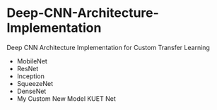 # Deep-CNN-Architecture-Implementation
Deep CNN Architecture Implementation for Custom Transfer Learning 

- MobileNet
- ResNet
- Inception
- SqueezeNet
- DenseNet
- My Custom New Model KUET Net
